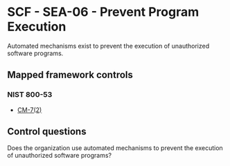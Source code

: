 # SCF - SEA-06 - Prevent Program Execution
Automated mechanisms exist to prevent the execution of unauthorized software programs. 
## Mapped framework controls
### NIST 800-53
- [CM-7(2)](../nist80053/cm-7-2.md)
  
## Control questions
Does the organization use automated mechanisms to prevent the execution of unauthorized software programs? 
  